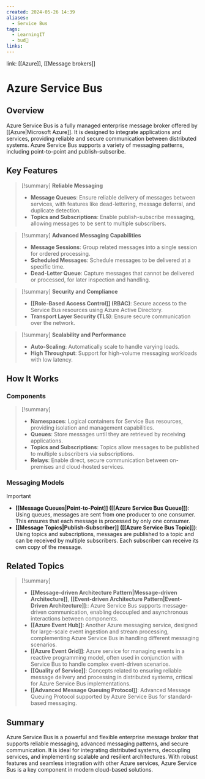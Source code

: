 ```yaml
---
created: 2024-05-26 14:39
aliases:
  - Service Bus
tags:
  - LearningIT
  - bud🌿
links:
---
```


link: [[Azure]], [[Message brokers]]

# Azure Service Bus

## Overview

Azure Service Bus is a fully managed enterprise message broker offered by [[Azure|Microsoft Azure]]. It is designed to integrate applications and services, providing reliable and secure communication between distributed systems. Azure Service Bus supports a variety of messaging patterns, including point-to-point and publish-subscribe.

## Key Features

> [!summary] **Reliable Messaging**
> 
> - **Message Queues**: Ensure reliable delivery of messages between services, with features like dead-lettering, message deferral, and duplicate detection.
> - **Topics and Subscriptions**: Enable publish-subscribe messaging, allowing messages to be sent to multiple subscribers.

> [!summary] **Advanced Messaging Capabilities**
> 
> - **Message Sessions**: Group related messages into a single session for ordered processing.
> - **Scheduled Messages**: Schedule messages to be delivered at a specific time.
> - **Dead-Letter Queue**: Capture messages that cannot be delivered or processed, for later inspection and handling.

> [!summary] **Security and Compliance**
> 
> - **[[Role-Based Access Control]] (RBAC)**: Secure access to the Service Bus resources using Azure Active Directory.
> - **Transport Layer Security (TLS)**: Ensure secure communication over the network.

> [!summary] **Scalability and Performance**
> 
> - **Auto-Scaling**: Automatically scale to handle varying loads.
> - **High Throughput**: Support for high-volume messaging workloads with low latency.

## How It Works

### Components

> [!summary]
> 
> - **Namespaces**: Logical containers for Service Bus resources, providing isolation and management capabilities.
> - **Queues**: Store messages until they are retrieved by receiving applications.
> - **Topics and Subscriptions**: Topics allow messages to be published to multiple subscribers via subscriptions.
> - **Relays**: Enable direct, secure communication between on-premises and cloud-hosted services.

### Messaging Models

> [!important]
> 
> - **[[Message Queues|Point-to-Point]] ([[Azure Service Bus Queue]])**: Using queues, messages are sent from one producer to one consumer. This ensures that each message is processed by only one consumer.
> - **[[Message Topics|Publish-Subscriber]] ([[Azure Service Bus Topic]])**: Using topics and subscriptions, messages are published to a topic and can be received by multiple subscribers. Each subscriber can receive its own copy of the message.

## Related Topics

> [!summary]
> 
> - **[[Message-driven Architecture Pattern|Message-driven Architecture]]**, **[[Event-driven Architecture Pattern|Event-Driven Architecture]]**:: Azure Service Bus supports message-driven communication, enabling decoupled and asynchronous interactions between components.
> - **[[Azure Event Hub]]**: Another Azure messaging service, designed for large-scale event ingestion and stream processing, complementing Azure Service Bus in handling different messaging scenarios.
> - **[[Azure Event Grid]]**: Azure service for managing events in a reactive programming model, often used in conjunction with Service Bus to handle complex event-driven scenarios.
> - **[[Quality of Service]]**: Concepts related to ensuring reliable message delivery and processing in distributed systems, critical for Azure Service Bus implementations.
> - **[[Advanced Message Queuing Protocol]]**: Advanced Message Queuing Protocol supported by Azure Service Bus for standard-based messaging.

## Summary

Azure Service Bus is a powerful and flexible enterprise message broker that supports reliable messaging, advanced messaging patterns, and secure communication. It is ideal for integrating distributed systems, decoupling services, and implementing scalable and resilient architectures. With robust features and seamless integration with other Azure services, Azure Service Bus is a key component in modern cloud-based solutions.